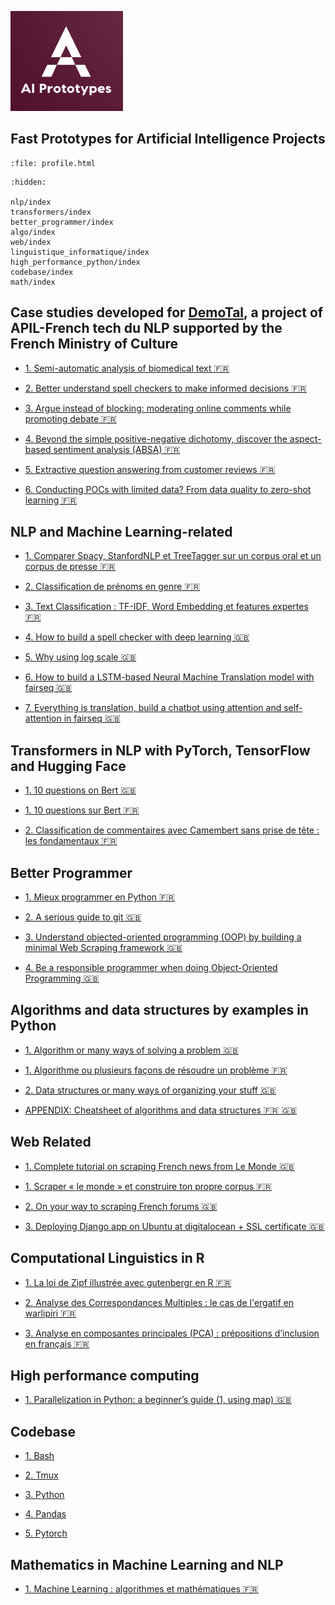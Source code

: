 <!-- # <p style="font-weight:bold;">[AI prototypes](aiprototypes.com)<p> -->
<!-- ![AI Prototypes](static/nlp_Logo.png) -->
<!-- <a href="http://google.com.au/" rel="AI P">![Foo](http://www.google.com.au/images/nav_logo7.png)</a> -->

<a href="aiprototypes.com"><img src="static/nlp_Logo.png" width="180" height="160" ></a>

<h2 style="text-align:center;font-weight:bold;"> Fast Prototypes for Artificial Intelligence Projects</h2>

```{raw} html
:file: profile.html
```

```{toctree}
:hidden:

nlp/index
transformers/index
better_programmer/index
algo/index
web/index
linguistique_informatique/index
high_performance_python/index
codebase/index
math/index
```

## Case studies developed for [DemoTal](https://demotal.fr/), a project of APIL-French tech du NLP supported by the French Ministry of Culture <i class='fas fa-ribbon'></i>

- [1. Semi-automatic analysis of biomedical text 🇫🇷](https://www.demotal.fr/etudes-de-cas/exploiter-les-textes-biomedicaux-de-maniere-semi-automatisee/)

- [2. Better understand spell checkers to make informed decisions 🇫🇷](https://www.demotal.fr/etudes-de-cas/comprendre-pour-mieux-choisir-le-cas-des-correcteurs-orthographiques/)

- [3. Argue instead of blocking: moderating online comments while promoting debate 🇫🇷](https://www.demotal.fr/etudes-de-cas/argumenter-au-lieu-de-bloquer-moderer-des-commentaires-en-ligne-tout-en-promouvant-le-debat/)

- [4. Beyond the simple positive-negative dichotomy, discover the aspect-based sentiment analysis (ABSA) 🇫🇷](https://www.demotal.fr/etudes-de-cas/au-dela-de-la-simple-dichotomie-positif-negatif-decouvrez-lanalyse-de-sentiments-a-base-daspects/)

- [5. Extractive question answering from customer reviews 🇫🇷](https://www.demotal.fr/etudes-de-cas/extraire-des-reponses-a-des-questions-de-prospects-a-partir-des-avis-clients/)

- [6. Conducting POCs with limited data? From data quality to zero-shot learning 🇫🇷](https://www.demotal.fr/etudes-de-cas/que-faire-en-cas-de-donnees-insuffisantes-approche-centree-sur-les-donnees-et-few-shot-learning/)


## NLP and Machine Learning-related <i class='fas fa-ribbon'></i>

- [1. Comparer Spacy, StanfordNLP et TreeTagger sur un corpus oral et un corpus de presse 🇫🇷](nlp/01_compara_anno_fr)

- [2. Classification de prénoms en genre 🇫🇷](nlp/02_classification_prenoms_fr)

- [3. Text Classification : TF-IDF, Word Embedding et features expertes 🇫🇷](nlp/03_classification_lemonde_fr)

- [4. How to build a spell checker with deep learning 🇬🇧](nlp/04_spell_checker_en)

- [5. Why using log scale 🇬🇧](nlp/05_log_scale_en)

- [6. How to build a LSTM-based Neural Machine Translation model with fairseq 🇬🇧](nlp/06_machine_translation_en)

- [7. Everything is translation, build a chatbot using attention and self-attention in fairseq 🇬🇧](nlp/07_chatbot_en)

## Transformers in NLP with PyTorch, TensorFlow and Hugging Face <i class='fas fa-ribbon'></i>

- [1. 10 questions on Bert 🇬🇧](transformers/01_theorie_en)

- [1. 10 questions sur Bert 🇫🇷](transformers/01_theorie_fr)

- [2. Classification de commentaires avec Camembert sans prise de tête : les fondamentaux 🇫🇷](transformers/02_firstBert_fr.ipynb)

## Better Programmer <i class='fas fa-ribbon'></i>

- [1. Mieux programmer en Python 🇫🇷](better_programmer/01_python_fr)

- [2. A serious guide to git 🇬🇧
  ](better_programmer/02_git3_en)

- [3. Understand objected-oriented programming (OOP) by building a minimal Web Scraping framework 🇬🇧](better_programmer/04_oop_web_scraping_en)

- [4. Be a responsible programmer when doing Object-Oriented Programming 🇬🇧](better_programmer/05_oop_web_scraping_cooper_en)

## Algorithms and data structures by examples in Python <i class='fas fa-ribbon'></i>

- [1. Algorithm or many ways of solving a problem 🇬🇧](algo/01_intro_en)

- [1. Algorithme ou plusieurs façons de résoudre un problème 🇫🇷](algo/01_intro_fr)

- [2. Data structures or many ways of organizing your stuff 🇬🇧](algo/02_ds_en)

- [APPENDIX: Cheatsheet of algorithms and data structures 🇫🇷 🇬🇧](algo/099algo_map)

## Web Related <i class='fas fa-ribbon'></i>

- [1. Complete tutorial on scraping French news from Le Monde 🇬🇧](web/01_lemonde_en)

- [1. Scraper « le monde » et construire ton propre corpus 🇫🇷](web/01_lemonde_fr.ipynb)

- [2. On your way to scraping French forums 🇬🇧](web/02_forum_en)

- [3. Deploying Django app on Ubuntu at digitalocean + SSL certificate 🇬🇧](web/03_django_en)

## Computational Linguistics in R <i class='fas fa-ribbon'></i>

- [1. La loi de Zipf illustrée avec gutenbergr en R 🇫🇷
  ](linguistique_informatique/01_zipf_fr)

- [2. Analyse des Correspondances Multiples : le cas de l'ergatif en warlipiri 🇫🇷](linguistique_informatique/02_mca_ergatif_fr)

- [3. Analyse en composantes principales (PCA) : prépositions d’inclusion en français 🇫🇷](linguistique_informatique/03_pca_inclusion_fr)

## High performance computing <i class='fas fa-ribbon'></i>

- [1. Parallelization in Python: a beginner’s guide (1, using map) 🇬🇧](high_performance_python/01_parallel_primer)

## Codebase <i class='fas fa-ribbon'></i>

- [1. Bash](codebase/01_bash)

- [2. Tmux](codebase/02_tmux)

- [3. Python](codebase/03_python)

- [4. Pandas](codebase/06_pandas)

- [5. Pytorch](codebase/05_pytorch)

## Mathematics in Machine Learning and NLP <i class='fas fa-ribbon'></i>

- [1. Machine Learning : algorithmes et mathématiques 🇫🇷](math/01_math_fr)
